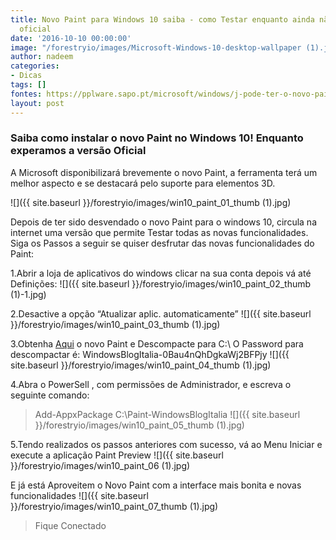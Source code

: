 ```yaml
---
title: Novo Paint para Windows 10 saiba - como Testar enquanto ainda não tem a versão
  oficial
date: '2016-10-10 00:00:00'
image: "/forestryio/images/Microsoft-Windows-10-desktop-wallpaper (1).jpg"
author: nadeem
categories:
- Dicas
tags: []
fontes: https://pplware.sapo.pt/microsoft/windows/j-pode-ter-o-novo-paint-no-seu-windows-10-saiba-como/
layout: post
---
```

###  Saiba como instalar o novo Paint no Windows 10! Enquanto experamos a versão Oficial

A Microsoft disponibilizará brevemente o novo Paint, a ferramenta terá um melhor aspecto e se destacará pelo suporte para elementos 3D.

![]({{ site.baseurl }}/forestryio/images/win10_paint_01_thumb (1).jpg)

Depois de ter sido desvendado o novo Paint para o windows 10, circula na internet uma versão que permite Testar todas as novas funcionalidades.
Siga os Passos a seguir se quiser desfrutar das novas funcionalidades do Paint:

1.Abrir a loja de aplicativos do windows clicar na sua conta depois vá até Definições:
![]({{ site.baseurl }}/forestryio/images/win10_paint_02_thumb (1)-1.jpg)

2.Desactive a opção “Atualizar aplic. automaticamente”
![]({{ site.baseurl }}/forestryio/images/win10_paint_03_thumb (1).jpg)

3.Obtenha [Aqui](http://mega.nz/#!eMNlVJRb!uYCkEW7MAZCeVnq1iXa7Ckq7Is07WrLewbPcJC8z-90) o novo Paint e Descompacte para C:\ 
O Password para descompactar é: WindowsBlogItalia-0Bau4nQhDgkaWj2BFPjy
![]({{ site.baseurl }}/forestryio/images/win10_paint_04_thumb (1).jpg)

4.Abra o PowerSell , com permissões de Administrador, e escreva o seguinte comando:
> Add-AppxPackage C:\Paint-WindowsBlogItalia
![]({{ site.baseurl }}/forestryio/images/win10_paint_05_thumb (1).jpg)

5.Tendo realizados os passos anteriores com sucesso, vá ao Menu Iniciar e execute a aplicação Paint Preview
![]({{ site.baseurl }}/forestryio/images/win10_paint_06 (1).jpg)

E já está Aproveitem o Novo Paint com a interface mais bonita e novas funcionalidades
![]({{ site.baseurl }}/forestryio/images/win10_paint_07_thumb (1).jpg)

> Fique Conectado
